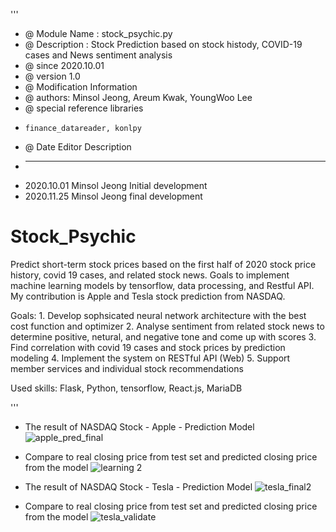 '''
 * @ Module Name : stock_psychic.py
 * @ Description : Stock Prediction based on stock histody, COVID-19 cases and News sentiment analysis
 * @ since 2020.10.01
 * @ version 1.0
 * @ Modification Information
 * @ authors: Minsol Jeong, Areum Kwak, YoungWoo Lee
 * @ special reference libraries
 *     finance_datareader, konlpy
 * @ Date         Editor              Description
 *  -------    ----------------    ---------------------------
 *  2020.10.01    Minsol Jeong          Initial development
 *  2020.11.25    Minsol Jeong          final development



 # Stock_Psychic
Predict short-term stock prices based on the first half of 2020 stock price history, covid 19 cases, and related stock news. Goals to implement machine learning models by tensorflow, data processing, and Restful API. My contribution is Apple and Tesla stock prediction from NASDAQ.

Goals: 1. Develop sophsicated neural network architecture with the best cost function and optimizer
       2. Analyse sentiment from related stock news to determine positive, netural, and negative tone and come up with scores
       3. Find correlation with covid 19 cases and stock prices by prediction modeling
       4. Implement the system on RESTful API (Web)
       5. Support member services and individual stock recommendations
       
Used skills: Flask, Python, tensorflow, React.js, MariaDB

''' 

* The result of NASDAQ Stock - Apple - Prediction Model
![apple_pred_final](https://user-images.githubusercontent.com/60868240/100791122-222de200-345c-11eb-9edd-754c53abdcd9.png) 
- Compare to real closing price from test set and predicted closing price from the model
![learning 2](https://user-images.githubusercontent.com/60868240/100791409-9072a480-345c-11eb-8c99-9311c06ff1b8.png)

* The result of NASDAQ Stock - Tesla - Prediction Model
![tesla_final2](https://user-images.githubusercontent.com/60868240/100791804-10990a00-345d-11eb-9ea7-0dd0f092c503.png)
- Compare to real closing price from test set and predicted closing price from the model
![tesla_validate](https://user-images.githubusercontent.com/60868240/100791816-142c9100-345d-11eb-952c-add87f56fc7c.png)
